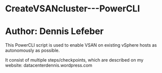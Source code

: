 # CreateVSANcluster---PowerCLI
# Author: Dennis Lefeber

This PowerCLI script is used to enable VSAN on existing vSphere hosts as autonomously as possible.

It consist of multiple steps/checkpoints, which are described on my website: datacenterdennis.wordpress.com
